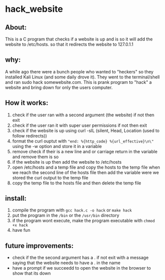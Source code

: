 # hack_website
## About:
This is a C program that checks if a website is up and is so it will add the website to /etc/hosts. so that it redirects the website to 127.0.1.1

## why:
A while ago there were a bunch people who wanted to "heckers" so they installed Kali Linux (and some daily drove it). They went to the terminal/shell and ran sudo hack somewebsite.com. This is prank program to "hack" a website and bring down for only the users computer. 

## How it works:
1. check if the user ran with a second argument (the website) if not then exit
2. check if the user ran it with super user permissions if not then exit
3. check if the website is up using curl -sIL (silent, Head, Location (used to follow redirects)) 
4. format the curl ouptut with `"end: %{http_code} %{url_effective}\n\"` using the -w option and store it in a variable
6. remove check if their is a new line and or carriage return in the variable and remove them is so
6. if the website is up then add the website to /etc/hosts
7. open /etc/hosts and a temp file and copy the hosts to the temp file when we reach the second line of the hosts file then add the variable were we stored the curl output to the temp file
8. copy the temp file to the hosts file and then delete the temp file

## install:
1. compile the program with `gcc hack.c -o hack` or `make hack`
2. put the program in the `/bin` or the `/usr/bin` directory
3. if the program wont execute, make the program executable with `chmod +x hack`
4. have fun

## future improvements:
- check if the the second argument has a . if not exit with a message saying that the website needs to have a . in the name
- have a prompt if we succeedd to open the website in the browser to show that its down